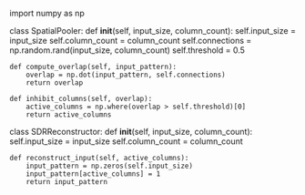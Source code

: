 import numpy as np

class SpatialPooler:
    def __init__(self, input_size, column_count):
        self.input_size = input_size
        self.column_count = column_count
        self.connections = np.random.rand(input_size, column_count)
        self.threshold = 0.5

    def compute_overlap(self, input_pattern):
        overlap = np.dot(input_pattern, self.connections)
        return overlap

    def inhibit_columns(self, overlap):
        active_columns = np.where(overlap > self.threshold)[0]
        return active_columns

class SDRReconstructor:
    def __init__(self, input_size, column_count):
        self.input_size = input_size
        self.column_count = column_count

    def reconstruct_input(self, active_columns):
        input_pattern = np.zeros(self.input_size)
        input_pattern[active_columns] = 1
        return input_pattern